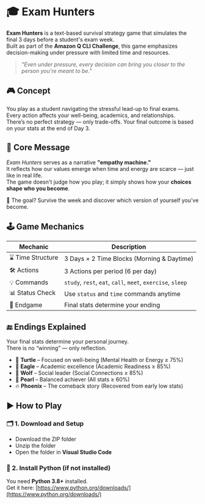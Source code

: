 # 🎓 Exam Hunters

**Exam Hunters** is a text-based survival strategy game that simulates the final 3 days before a student's exam week.  
Built as part of the **Amazon Q CLI Challenge**, this game emphasizes decision-making under pressure with limited time and resources.

> *"Even under pressure, every decision can bring you closer to the person you're meant to be."*

## 🎮 Concept

You play as a student navigating the stressful lead-up to final exams.  
Every action affects your well-being, academics, and relationships.  
There’s no perfect strategy — only trade-offs. Your final outcome is based on your stats at the end of Day 3.

## 🧠 Core Message

*Exam Hunters* serves as a narrative **"empathy machine."**  
It reflects how our values emerge when time and energy are scarce — just like in real life.  
The game doesn't judge how you play; it simply shows how your **choices shape who you become**.

🎯 The goal? Survive the week and discover which version of yourself you’ve become.

## 🕹️ Game Mechanics

| Mechanic         | Description                                                 |
|------------------|-------------------------------------------------------------|
| ⌛ Time Structure | 3 Days × 2 Time Blocks (Morning & Daytime)                  |
| 🛠️ Actions       | 3 Actions per period (6 per day)                            |
| 💡 Commands      | `study`, `rest`, `eat`, `call`, `meet`, `exercise`, `sleep` |
| 📊 Status Check  | Use `status` and `time` commands anytime                    |
| 🎯 Endgame       | Final stats determine your ending                           |

## 🔚 Endings Explained

Your final stats determine your personal journey.  
There is no “winning” — only reflection.

- 🐢 **Turtle** – Focused on well-being (Mental Health or Energy ≥ 75%)
- 🦅 **Eagle** – Academic excellence (Academic Readiness ≥ 85%)
- 🐺 **Wolf** – Social leader (Social Connections ≥ 85%)
- 💎 **Pearl** – Balanced achiever (All stats ≥ 60%)
- 🔥 **Phoenix** – The comeback story (Recovered from early low stats)

## ▶️ How to Play

### 🗂️ 1. Download and Setup

- Download the ZIP folder  
- Unzip the folder  
- Open the folder in **Visual Studio Code**

### 🐍 2. Install Python (if not installed)

You need **Python 3.8+** installed.  
Get it here: [https://www.python.org/downloads/](https://www.python.org/downloads/)
